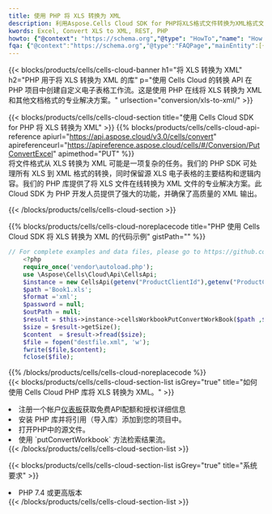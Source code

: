 ```yaml
---
title: 使用 PHP 将 XLS 转换为 XML
description: 利用Aspose.Cells Cloud SDK for PHP将XLS格式文件转换为XML格式文件。
kwords: Excel, Convert XLS to XML, REST, PHP
howto: {"@context": "https://schema.org","@type": "HowTo","name": "How to convert XLS to XML using the Cells Cloud PHP library.","description": "How to convert XLS to XML using the Cells Cloud PHP library.","image": {"@type": "ImageObject"},"url": "/php/conversion/xls-to-xml/","step": [{ "@type": "HowToStep","name": "How to convert XLS to XML using the Cells Cloud PHP library. step 1", "image": {"@type": "ImageObject",},"url": "/php/conversion/xls-to-xml/","text": "Register an account at <a href='https://dashboard.aspose.cloud/'>Dashboard</a> to get free API quota & authorization details",},{ "@type": "HowToStep","name": "How to convert XLS to XML using the Cells Cloud PHP library. step 1", "image": {"@type": "ImageObject",},"url": "/php/conversion/xls-to-xml/","text": "Install PHP library and add the reference (import the library) to your project.",},{ "@type": "HowToStep","name": "How to convert XLS to XML using the Cells Cloud PHP library. step 1", "image": {"@type": "ImageObject",},"url": "/php/conversion/xls-to-xml/","text": "Open the source file in PHP.",},{ "@type": "HowToStep","name": "How to convert XLS to XML using the Cells Cloud PHP library. step 1", "image": {"@type": "ImageObject",},"url": "/php/conversion/xls-to-xml/","text": "Use the `putConvertWorkbook` method to retrieve the resulting stream.",}, ],"supply": {"@type": "HowToSupply","name": "document"},"tool": [{"@type": "HowToTool","name": "phpstorm, Visual Studio Code, Eclipse"},{"@type": "HowToTool","name": "Aspose Cells"}],"totalTime": "PT6M"}
fqa: {"@context":"https://schema.org","@type":"FAQPage","mainEntity":[{"@type":"Question","name":"Why convert file formats in C# using REST API?","acceptedAnswer":{"@type":"Answer","text":"Documents are encoded in many ways, and some files may be incompatible with the software you use. To open and read such files, just convert them to appropriate file formats.<br/><ol><li>Install .NET SDK and add the reference (import the library) to your project.</li><li>Open the source file in C# using REST API.</li><li>Call the PutConvertWorkbookRequest() method, passing an output filename with required extension.</li><li>Get the result of conversion as a separate file.</li></ol>"}},{"@type":"Question","name":"What file formats can I convert with your C# library?","acceptedAnswer":{"@type":"Answer","text":"We support a variety of file formats for conversion using .NET library, including XLSX, Excel, xls , PDF, CSV, HTML, Markdown, XML, PNG, JPG, TIFF, Json, TXT and many more."}},{"@type":"Question","name":"What is the maximum allowed file size for conversion using this .NET library?","acceptedAnswer":{"@type":"Answer","text":"There are no file size limits for format conversions using .NET library."}}]}
---
```

{{< blocks/products/cells/cells-cloud-banner h1="将 XLS 转换为 XML" h2="PHP 用于将 XLS 转换为 XML 的库" p="使用 Cells Cloud 的转换 API 在 PHP 项目中创建自定义电子表格工作流。这是使用 PHP 在线将 XLS 转换为 XML 和其他文档格式的专业解决方案。" urlsection="conversion/xls-to-xml/" >}}

{{< blocks/products/cells/cells-cloud-section title="使用 Cells Cloud SDK for PHP 将 XLS 转换为 XML" >}}
{{% blocks/products/cells/cells-cloud-api-reference apiurl="https://api.aspose.cloud/v3.0/cells/convert" apireferenceurl="https://apireference.aspose.cloud/cells/#/Conversion/PutConvertExcel" apimethod="PUT" %}}
<br/>
将文件格式从 XLS 转换为 XML 可能是一项复杂的任务。我们的 PHP SDK 可处理所有 XLS 到 XML 格式的转换，同时保留源 XLS 电子表格的主要结构和逻辑内容。我们的 PHP 库提供了将 XLS 文件在线转换为 XML 文件的专业解决方案。此 Cloud SDK 为 PHP 开发人员提供了强大的功能，并确保了高质量的 XML 输出。

{{< /blocks/products/cells/cells-cloud-section >}}

{{% blocks/products/cells/cells-cloud-noreplacecode title="PHP 使用 Cells Cloud SDK 将 XLS 转换为 XML 的代码示例" gistPath="" %}}
 
```php
// For complete examples and data files, please go to https://github.com/aspose-cells-cloud/aspose-cells-cloud-php/
    <?php
    require_once('vendor\autoload.php');
    use \Aspose\Cells\Cloud\Api\CellsApi;
    $instance = new CellsApi(getenv("ProductClientId"),getenv("ProductClientSecret"));
    $path ='Book1.xls';    
    $format ='xml';
    $password = null;
    $outPath = null;      
    $result = $this->instance->cellsWorkbookPutConvertWorkBook($path ,$format, $password,  $outPath);
    $size = $result->getSize();
    $content  = $result->fread($size);
    $file = fopen("destfile.xml", 'w');
    fwrite($file,$content);
    fclose($file);
```
 
{{% /blocks/products/cells/cells-cloud-noreplacecode %}}
<br/>
{{< blocks/products/cells/cells-cloud-section-list isGrey="true" title="如何使用 Cells Cloud PHP 库将 XLS 转换为 XML。" >}}
<li>注册一个帐户<a href="https://dashboard.aspose.cloud/">仪表板</a>获取免费API配额和授权详细信息</li>
<li>安装 PHP 库并将引用（导入库）添加到您的项目中。</li>
<li>打开PHP中的源文件。</li>
<li>使用 `putConvertWorkbook` 方法检索结果流。</li>
{{< /blocks/products/cells/cells-cloud-section-list >}}

{{< blocks/products/cells/cells-cloud-section-list isGrey="true" title="系统要求" >}}
<li>PHP 7.4 或更高版本</li>
{{< /blocks/products/cells/cells-cloud-section-list >}}
